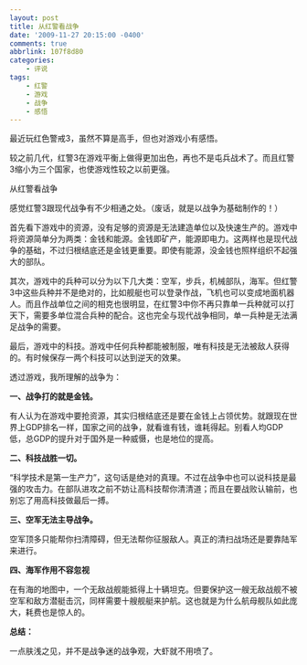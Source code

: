 ```yaml
---
layout: post
title: 从红警看战争
date: '2009-11-27 20:15:00 -0400'
comments: true
abbrlink: 107f8d80
categories:
	- 评说
tags:
	- 红警
	- 游戏
	- 战争
	- 感悟
---
```

最近玩红色警戒3，虽然不算是高手，但也对游戏小有感悟。

较之前几代，红警3在游戏平衡上做得更加出色，再也不是屯兵战术了。而且红警3缩小为三个国家，也使游戏性较之以前更强。

从红警看战争

感觉红警3跟现代战争有不少相通之处。（废话，就是以战争为基础制作的！）

首先看下游戏中的资源，没有足够的资源是无法建造单位以及快速生产的。游戏中将资源简单分为两类：金钱和能源。金钱即矿产，能源即电力。这两样也是现代战争的基础，不过归根结底还是金钱更重要。即使有能源，没金钱也照样组织不起强大的部队。

其次，游戏中的兵种可以分为以下几大类：空军，步兵，机械部队，海军。但红警3中这些兵种并不是绝对的，比如舰艇也可以登录作战，飞机也可以变成地面机器人。而且作战单位之间的相克也很明显，在红警3中你不再只靠单一兵种就可以打天下，需要多单位混合兵种的配合。这也完全与现代战争相同，单一兵种是无法满足战争的需要。

最后，游戏中的科技。游戏中任何兵种都能被制服，唯有科技是无法被敌人获得的。有时候保存一两个科技可以达到逆天的效果。

透过游戏，我所理解的战争为：

**一、战争打的就是金钱。**

有人认为在游戏中要抢资源，其实归根结底还是要在金钱上占领优势。就跟现在世界上GDP排名一样，国家之间的战争，就看谁有钱，谁耗得起。别看人均GDP低，总GDP的提升对于国外是一种威慑，也是地位的提高。

**二、科技战胜一切。**

“科学技术是第一生产力”，这句话是绝对的真理。不过在战争中也可以说科技是最强的攻击力。在部队进攻之前不妨让高科技帮你清清道；而且在要战败认输前，也别忘了用高科技做最后一搏。

**三、空军无法主导战争。**

空军顶多只能帮你扫清障碍，但无法帮你征服敌人。真正的清扫战场还是要靠陆军来进行。

**四、海军作用不容忽视**

在有海的地图中，一个无敌战舰能抵得上十辆坦克。但要保护这一艘无敌战舰不被空军和敌方潜艇击沉，同样需要十艘舰艇来护航。这也就是为什么航母舰队如此庞大，耗费也是惊人的。

**总结：**

一点肤浅之见，并不是战争迷的战争观，大虾就不用喷了。
